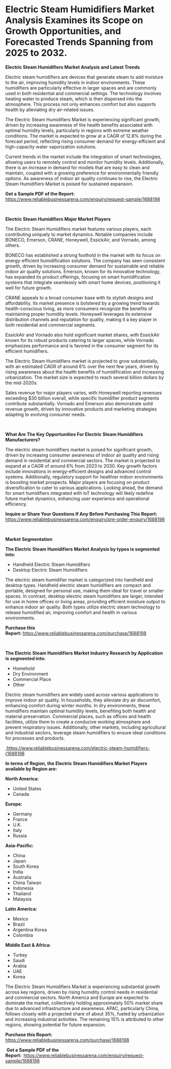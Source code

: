 <p><h1>Electric Steam Humidifiers Market Analysis Examines its Scope on Growth Opportunities, and Forecasted Trends Spanning from 2025 to 2032.</h1></p><p><strong>Electric Steam Humidifiers Market Analysis and Latest Trends</strong></p>
<p><p>Electric steam humidifiers are devices that generate steam to add moisture to the air, improving humidity levels in indoor environments. These humidifiers are particularly effective in larger spaces and are commonly used in both residential and commercial settings. The technology involves heating water to produce steam, which is then dispersed into the atmosphere. This process not only enhances comfort but also supports health by alleviating dry air-related issues.</p><p>The Electric Steam Humidifiers Market is experiencing significant growth, driven by increasing awareness of the health benefits associated with optimal humidity levels, particularly in regions with extreme weather conditions. The market is expected to grow at a CAGR of 12.8% during the forecast period, reflecting rising consumer demand for energy-efficient and high-capacity water vaporization solutions.</p><p>Current trends in the market include the integration of smart technologies, allowing users to remotely control and monitor humidity levels. Additionally, there is an increase in demand for models that are easy to clean and maintain, coupled with a growing preference for environmentally friendly options. As awareness of indoor air quality continues to rise, the Electric Steam Humidifiers Market is poised for sustained expansion.</p></p>
<p><strong>Get a Sample PDF of the Report:&nbsp;</strong> <a href="https://www.reliablebusinessarena.com/enquiry/request-sample/1688198?utm_campaign=3035&utm_medium=2&utm_source=Github&utm_content=ia&utm_term=15042025&utm_id=electric-steam-humidifiers">https://www.reliablebusinessarena.com/enquiry/request-sample/1688198</a></p>
<p>&nbsp;</p>
<p><strong>Electric Steam Humidifiers Major Market Players</strong></p>
<p><p>The Electric Steam Humidifiers market features various players, each contributing uniquely to market dynamics. Notable companies include BONECO, Emerson, CRANE, Honeywell, EssickAir, and Vornado, among others.</p><p>BONECO has established a strong foothold in the market with its focus on energy-efficient humidification solutions. The company has seen consistent growth, driven by increasing consumer demand for sustainable and reliable indoor air quality solutions. Emerson, known for its innovative technology, has expanded its product offerings, focusing on smart humidification systems that integrate seamlessly with smart home devices, positioning it well for future growth.</p><p>CRANE appeals to a broad consumer base with its stylish designs and affordability. Its market presence is bolstered by a growing trend towards health-conscious living, as more consumers recognize the benefits of maintaining proper humidity levels. Honeywell leverages its extensive distribution channels and reputation for quality, making it a key player in both residential and commercial segments.</p><p>EssickAir and Vornado also hold significant market shares, with EssickAir known for its robust products catering to larger spaces, while Vornado emphasizes performance and is favored in the consumer segment for its efficient humidifiers.</p><p>The Electric Steam Humidifiers market is projected to grow substantially, with an estimated CAGR of around 6% over the next few years, driven by rising awareness about the health benefits of humidification and increasing urbanization. The market size is expected to reach several billion dollars by the mid-2020s.</p><p>Sales revenue for major players varies, with Honeywell reporting revenues exceeding $30 billion overall, while specific humidifier product segments contribute substantially. Vornado and Emerson also demonstrate solid revenue growth, driven by innovative products and marketing strategies adapting to evolving consumer needs.</p></p>
<p>&nbsp;</p>
<p><strong>What Are The Key Opportunities For Electric Steam Humidifiers Manufacturers?</strong></p>
<p><p>The electric steam humidifiers market is poised for significant growth, driven by increasing consumer awareness of indoor air quality and rising demand in residential and commercial sectors. The market is projected to expand at a CAGR of around 6% from 2023 to 2030. Key growth factors include innovations in energy-efficient designs and advanced control systems. Additionally, regulatory support for healthier indoor environments is boosting market prospects. Major players are focusing on product diversification to cater to various applications. Looking ahead, the demand for smart humidifiers integrated with IoT technology will likely redefine future market dynamics, enhancing user experience and operational efficiency.</p></p>
<p><strong>Inquire or Share Your Questions If Any Before Purchasing This Report:</strong> <a href="https://www.reliablebusinessarena.com/enquiry/pre-order-enquiry/1688198?utm_campaign=3035&utm_medium=2&utm_source=Github&utm_content=ia&utm_term=15042025&utm_id=electric-steam-humidifiers">https://www.reliablebusinessarena.com/enquiry/pre-order-enquiry/1688198</a></p>
<p>&nbsp;</p>
<p><strong>Market Segmentation</strong></p>
<p><strong>The Electric Steam Humidifiers Market Analysis by types is segmented into:</strong></p>
<p><ul><li>Handheld Electric Steam Humidifiers</li><li>Desktop Electric Steam Humidifiers</li></ul></p>
<p><p>The electric steam humidifier market is categorized into handheld and desktop types. Handheld electric steam humidifiers are compact and portable, designed for personal use, making them ideal for travel or smaller spaces. In contrast, desktop electric steam humidifiers are larger, intended for use in home offices or living areas, providing efficient moisture output to enhance indoor air quality. Both types utilize electric steam technology to release humidified air, improving comfort and health in various environments.</p></p>
<p><strong>Purchase this Report:&nbsp;</strong><a href="https://www.reliablebusinessarena.com/purchase/1688198?utm_campaign=3035&utm_medium=2&utm_source=Github&utm_content=ia&utm_term=15042025&utm_id=electric-steam-humidifiers">https://www.reliablebusinessarena.com/purchase/1688198</a></p>
<p>&nbsp;</p>
<p><strong>The Electric Steam Humidifiers Market Industry Research by Application is segmented into:</strong></p>
<p><ul><li>Homehold</li><li>Dry Environment</li><li>Commercial Place</li><li>Other</li></ul></p>
<p><p>Electric steam humidifiers are widely used across various applications to improve indoor air quality. In households, they alleviate dry air discomfort, enhancing comfort during winter months. In dry environments, these humidifiers maintain optimal humidity levels, benefiting both health and material preservation. Commercial places, such as offices and health facilities, utilize them to create a conducive working atmosphere and prevent respiratory issues. Additionally, other markets, including agricultural and industrial sectors, leverage steam humidifiers to ensure ideal conditions for processes and products.</p></p>
<p><a href="https://www.reliablebusinessarena.com/electric-steam-humidifiers-r1688198?utm_campaign=3035&utm_medium=2&utm_source=Github&utm_content=ia&utm_term=15042025&utm_id=electric-steam-humidifiers">&nbsp;https://www.reliablebusinessarena.com/electric-steam-humidifiers-r1688198</a></p>
<p><strong>In terms of Region, the Electric Steam Humidifiers Market Players available by Region are:</strong></p>
<p>
    <p> <strong> North America: </strong>
        <ul>
            <li>United States</li>
            <li>Canada</li>
        </ul>
        </p> 
    <p> <strong> Europe: </strong>
        <ul>
            <li>Germany</li>
            <li>France</li>
            <li>U.K.</li>
            <li>Italy</li>
            <li>Russia</li>
        </ul>
        </p> 
    <p> <strong> Asia-Pacific: </strong>
        <ul>
            <li>China</li>
            <li>Japan</li>
            <li>South Korea</li>
            <li>India</li>
            <li>Australia</li>
            <li>China Taiwan</li>
            <li>Indonesia</li>
            <li>Thailand</li>
            <li>Malaysia</li>
        </ul>
        </p> 
    <p> <strong> Latin America: </strong>
        <ul>
            <li>Mexico</li>
            <li>Brazil</li>
            <li>Argentina Korea</li>
            <li>Colombia</li>
        </ul>
        </p> 
    <p> <strong> Middle East & Africa: </strong>
        <ul>
            <li>Turkey</li>
            <li>Saudi</li>
            <li>Arabia</li>
            <li>UAE</li>
            <li>Korea</li>
        </ul>
    </p>
    </p>
<p><p>The Electric Steam Humidifiers Market is experiencing substantial growth across key regions, driven by rising humidity control needs in residential and commercial sectors. North America and Europe are expected to dominate the market, collectively holding approximately 50% market share due to advanced infrastructure and awareness. APAC, particularly China, follows closely with a projected share of about 35%, fueled by urbanization and increasing industrial activities. The remaining 15% is attributed to other regions, showing potential for future expansion.</p></p>
<p><strong>Purchase this Report: </strong><a href="https://www.reliablebusinessarena.com/purchase/1688198?utm_campaign=3035&utm_medium=2&utm_source=Github&utm_content=ia&utm_term=15042025&utm_id=electric-steam-humidifiers">https://www.reliablebusinessarena.com/purchase/1688198</a></p>
<p>&nbsp;<strong>Get a Sample PDF of the Report:&nbsp;&nbsp;</strong><a href="https://www.reliablebusinessarena.com/enquiry/request-sample/1688198?utm_campaign=3035&utm_medium=2&utm_source=Github&utm_content=ia&utm_term=15042025&utm_id=electric-steam-humidifiers">https://www.reliablebusinessarena.com/enquiry/request-sample/1688198</a></p>
<p><strong></strong></p>
<p><p></p><p></p><p></p></p>